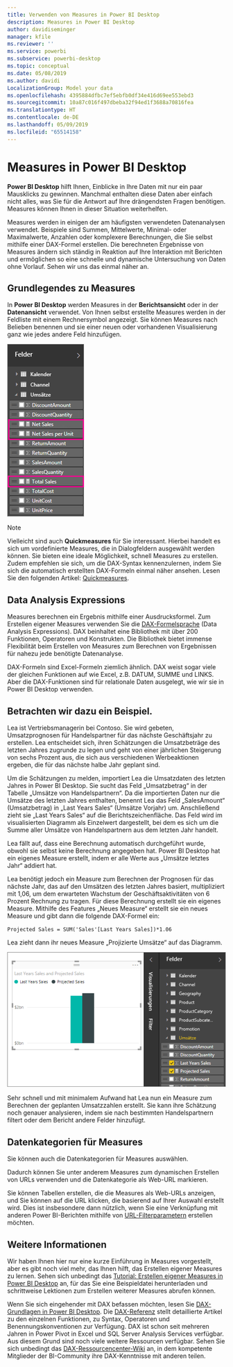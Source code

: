 ```yaml
---
title: Verwenden von Measures in Power BI Desktop
description: Measures in Power BI Desktop
author: davidiseminger
manager: kfile
ms.reviewer: ''
ms.service: powerbi
ms.subservice: powerbi-desktop
ms.topic: conceptual
ms.date: 05/08/2019
ms.author: davidi
LocalizationGroup: Model your data
ms.openlocfilehash: 4395884dfbc7ef5ebfb0df34e416d69ee553ebd3
ms.sourcegitcommit: 10a87c016f497dbeba32f94ed1f3688a70816fea
ms.translationtype: HT
ms.contentlocale: de-DE
ms.lasthandoff: 05/09/2019
ms.locfileid: "65514158"
---
```

# <a name="measures-in-power-bi-desktop"></a>Measures in Power BI Desktop

**Power BI Desktop** hilft Ihnen, Einblicke in Ihre Daten mit nur ein paar Mausklicks zu gewinnen. Manchmal enthalten diese Daten aber einfach nicht alles, was Sie für die Antwort auf Ihre drängendsten Fragen benötigen. Measures können Ihnen in dieser Situation weiterhelfen.

Measures werden in einigen der am häufigsten verwendeten Datenanalysen verwendet. Beispiele sind Summen, Mittelwerte, Minimal- oder Maximalwerte, Anzahlen oder komplexere Berechnungen, die Sie selbst mithilfe einer DAX-Formel erstellen. Die berechneten Ergebnisse von Measures ändern sich ständig in Reaktion auf Ihre Interaktion mit Berichten und ermöglichen so eine schnelle und dynamische Untersuchung von Daten ohne Vorlauf. Sehen wir uns das einmal näher an.

## <a name="understanding-measures"></a>Grundlegendes zu Measures

In **Power BI Desktop** werden Measures in der **Berichtsansicht** oder in der **Datenansicht** verwendet. Von Ihnen selbst erstellte Measures werden in der Feldliste mit einem Rechnersymbol angezeigt. Sie können Measures nach Belieben benennen und sie einer neuen oder vorhandenen Visualisierung ganz wie jedes andere Feld hinzufügen.

![](media/desktop-measures/measuresinpbid_measinfieldlist.png)

> [!NOTE]
> Vielleicht sind auch **Quickmeasures** für Sie interessant. Hierbei handelt es sich um vordefinierte Measures, die in Dialogfeldern ausgewählt werden können. Sie bieten eine ideale Möglichkeit, schnell Measures zu erstellen. Zudem empfehlen sie sich, um die DAX-Syntax kennenzulernen, indem Sie sich die automatisch erstellten DAX-Formeln einmal näher ansehen. Lesen Sie den folgenden Artikel: [Quickmeasures](desktop-quick-measures.md).
> 
> 

## <a name="data-analysis-expressions"></a>Data Analysis Expressions

Measures berechnen ein Ergebnis mithilfe einer Ausdrucksformel. Zum Erstellen eigener Measures verwenden Sie die [DAX-Formelsprache](https://msdn.microsoft.com/library/gg413422.aspx) (Data Analysis Expressions). DAX beinhaltet eine Bibliothek mit über 200 Funktionen, Operatoren und Konstrukten. Die Bibliothek bietet immense Flexibilität beim Erstellen von Measures zum Berechnen von Ergebnissen für nahezu jede benötigte Datenanalyse.

DAX-Formeln sind Excel-Formeln ziemlich ähnlich. DAX weist sogar viele der gleichen Funktionen auf wie Excel, z.B. DATUM, SUMME und LINKS. Aber die DAX-Funktionen sind für relationale Daten ausgelegt, wie wir sie in Power BI Desktop verwenden.

## <a name="lets-look-at-an-example"></a>Betrachten wir dazu ein Beispiel.
Lea ist Vertriebsmanagerin bei Contoso. Sie wird gebeten, Umsatzprognosen für Handelspartner für das nächste Geschäftsjahr zu erstellen. Lea entscheidet sich, ihren Schätzungen die Umsatzbeträge des letzten Jahres zugrunde zu legen und geht von einer jährlichen Steigerung von sechs Prozent aus, die sich aus verschiedenen Werbeaktionen ergeben, die für das nächste halbe Jahr geplant sind.

Um die Schätzungen zu melden, importiert Lea die Umsatzdaten des letzten Jahres in Power BI Desktop. Sie sucht das Feld „Umsatzbetrag“ in der Tabelle „Umsätze von Handelspartnern“. Da die importierten Daten nur die Umsätze des letzten Jahres enthalten, benennt Lea das Feld „SalesAmount“ (Umsatzbetrag) in „Last Years Sales“ (Umsätze Vorjahr) um. Anschließend zieht sie „Last Years Sales“ auf die Berichtszeichenfläche. Das Feld wird im visualisierten Diagramm als Einzelwert dargestellt, bei dem es sich um die Summe aller Umsätze von Handelspartnern aus dem letzten Jahr handelt.

Lea fällt auf, dass eine Berechnung automatisch durchgeführt wurde, obwohl sie selbst keine Berechnung angegeben hat. Power BI Desktop hat ein eigenes Measure erstellt, indem er alle Werte aus „Umsätze letztes Jahr“ addiert hat. 

Lea benötigt jedoch ein Measure zum Berechnen der Prognosen für das nächste Jahr, das auf den Umsätzen des letzten Jahres basiert, multipliziert mit 1,06, um dem erwarteten Wachstum der Geschäftsaktivitäten von 6 Prozent Rechnung zu tragen. Für diese Berechnung erstellt sie ein eigenes Measure. Mithilfe des Features „Neues Measure“ erstellt sie ein neues Measure und gibt dann die folgende DAX-Formel ein: 

    Projected Sales = SUM('Sales'[Last Years Sales])*1.06

Lea zieht dann ihr neues Measure „Projizierte Umsätze“ auf das Diagramm.

![](media/desktop-measures/measuresinpbid_lastyearsales.png)

Sehr schnell und mit minimalem Aufwand hat Lea nun ein Measure zum Berechnen der geplanten Umsatzzahlen erstellt. Sie kann ihre Schätzung noch genauer analysieren, indem sie nach bestimmten Handelspartnern filtert oder dem Bericht andere Felder hinzufügt.

## <a name="data-categories-for-measures"></a>Datenkategorien für Measures

Sie können auch die Datenkategorien für Measures auswählen. 

Dadurch können Sie unter anderem Measures zum dynamischen Erstellen von URLs verwenden und die Datenkategorie als Web-URL markieren. 

Sie können Tabellen erstellen, die die Measures als Web-URLs anzeigen, und Sie können auf die URL klicken, die basierend auf Ihrer Auswahl erstellt wird. Dies ist insbesondere dann nützlich, wenn Sie eine Verknüpfung mit anderen Power BI-Berichten mithilfe von [URL-Filterparametern](service-url-filters.md) erstellen möchten.

## <a name="learn-more"></a>Weitere Informationen
Wir haben Ihnen hier nur eine kurze Einführung in Measures vorgestellt, aber es gibt noch viel mehr, das Ihnen hilft, das Erstellen eigener Measures zu lernen. Sehen sich unbedingt das [Tutorial: Erstellen eigener Measures in Power BI Desktop](desktop-tutorial-create-measures.md) an, für das Sie eine Beispieldatei herunterladen und schrittweise Lektionen zum Erstellen weiterer Measures abrufen können.  

Wenn Sie sich eingehender mit DAX befassen möchten, lesen Sie [DAX-Grundlagen in Power BI Desktop](desktop-quickstart-learn-dax-basics.md). Die [DAX-Referenz](https://msdn.microsoft.com/library/gg413422.aspx) stellt detaillierte Artikel zu den einzelnen Funktionen, zu Syntax, Operatoren und Benennungskonventionen zur Verfügung. DAX ist schon seit mehreren Jahren in Power Pivot in Excel und SQL Server Analysis Services verfügbar. Aus diesem Grund sind noch viele weitere Ressourcen verfügbar. Sehen Sie sich unbedingt das [DAX-Ressourcencenter-Wiki](http://social.technet.microsoft.com/wiki/contents/articles/1088.dax-resource-center.aspx) an, in dem kompetente Mitglieder der BI-Community ihre DAX-Kenntnisse mit anderen teilen.



